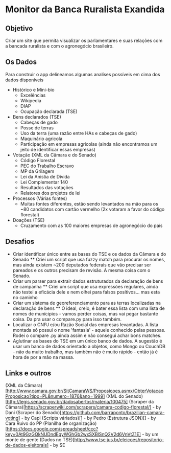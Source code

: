 # Monitor da Banca Ruralista Exandida

## Objetivo
Criar um site que permita visualizar os parlamentares e suas relações com a bancada ruralista e com o agronegócio brasileiro.

## Os Dados
Para construir o app delineamos algumas analíses possíveis em cima dos dados disponíveis
* Histórico e Mini-bio
	* Excelências
	* Wikipedia
	* DIAP
	* Ocupação declarada (TSE)
* Bens declarados (TSE)
	* Cabeças de gado
	* Posse de terras
	* Uso da terra (uma razão entre HAs e cabeças de gado)
	* Maquinário agricola
	* Participação em empresas agricolas (ainda não encontramos um jeito de identificar essas empresas)
* Votação (XML da Câmara e do Senado)
	* Código Florestal
	* PEC do Trabalho Escravo
	* MP da Grilagem
	* Lei da Anistia de Dívida
	* Lei Complementar 140
	* Resultados das votações	
	* Relatores dos projetos de lei
* Processos (Várias fontes)
	* Muitas fontes diferentes, estão sendo levantados na mão para os ~80 candidatos com cartão vermelho (2x votaram a favor do código florestal)
* Doações (TSE)
	* Cruzamento com as 100 maiores empresas de agronegócio do país

## Desafios
* Criar identificar único entre as bases do TSE e os dados da Câmara e do Senado
** Criei um script que usa fuzzy match para procurar os nomes, mas ainda existem ~200 deputados federais que vão precisar ser pareados e os outros precisam de revisão. A mesma coisa com o Senado.
* Criar um parser para extrair dados estruturados da declaração de bens de campanha
** Criei um script que usa expressões regulares, ainda não testei a eficácia dele e nem olhei para falsos posítivos... mas esta no caminho
* Criar um sistema de georeferenciamento para as terras localizadas na declaração de bens
** O ideal, creio, é bater essa lista com uma lista de nomes de munícipios - vamos perder coisas, mas vai pegar bastante coisa. Da pra usar o compare.py para isso também.
* Localizar o CNPJ e/ou Razão Social das empresas levantadas. A lista montada só possui o nome 'fantasia' - aquele conhecido pelas pessoas. Rodei o compare .py ainda assim e não consegui achar bons matches.
* Aglutinar as bases do TSE em um único banco de dados. A sugestão é usar um banco de dados orientado a objetos, como Mongo ou CouchDB - não da muito trabalho, mas também não é muito rápido - então já é hora de por a mão na massa.


## Links e outros
(XML da Câmara)[http://www.camara.gov.br/SitCamaraWS/Proposicoes.asmx/ObterVotacaoProposicao?tipo=PL&numero=1876&ano=1999]
(XML do Senado)[http://legis.senado.gov.br/dadosabertos/materia/100475]
(Scraper da Câmara)[https://scraperwiki.com/scrapers/camara-codigo-florestal/] - by Dani
(Scraper do Senado)[https://github.com/barraponto/brazilian-camara-voting] - by Capi
(Scripts váriados)[] - by Pedro
(Estrutura JSON)[] - by Cara Ruivo do PP
(Planilha de organização)[https://docs.google.com/spreadsheet/ccc?key=0At9GzGQkNUDndEgyWGhGb2wxSXBlSnQ2V2d6VnVtZ1E] - by um monte de gente
(Dados no TSE)[http://www.tse.jus.br/eleicoes/repositorio-de-dados-eleitorais] - by SE